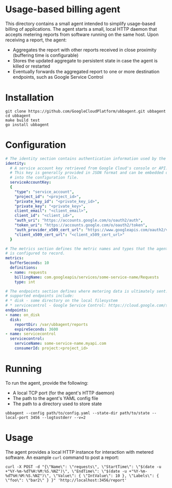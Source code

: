 # Usage-based billing agent

This directory contains a small agent intended to simplify usage-based billing of applications. The
agent starts a small, local HTTP daemon that accepts metering reports from software running on the
same host. Upon receiving a report, the agent:
* Aggregates the report with other reports received in close proximity
(buffering time is configurable)
* Stores the updated aggregate to persistent state in case the agent is killed or restarted
* Eventually forwards the aggregated report to one or more destination endpoints, such as Google
Service Control

# Installation

```
git clone https://github.com/GoogleCloudPlatform/ubbagent.git ubbagent
cd ubbagent
make build test
go install ubbagent
```

# Configuration

```yaml
# The identity section contains authentication information used by the agent.
identity:
  # A service account key retrieved from Google Cloud's console or API.
  # This key is generally provided in JSON format and can be embedded directly
  # into the configuration file.
  serviceAccountKey:
  {
    "type": "service_account",
    "project_id": "<project_id>",
    "private_key_id": "<private_key_id>",
    "private_key": "<private_key>",
    client_email": "<client_email>",
    client_id": "<client_id>",
    "auth_uri": "https://accounts.google.com/o/oauth2/auth",
    "token_uri": "https://accounts.google.com/o/oauth2/token",
    "auth_provider_x509_cert_url": "https://www.googleapis.com/oauth2/v1/certs",
    "client_x509_cert_url": "<client_x509_cert_url>"
  }

# The metrics section defines the metric names and types that the agent
# is configured to record.
metrics:
  bufferSeconds: 10
  definitions:
  - name: requests
    billingName: com.googleapis/services/some-service-name/Requests
    type: int

# The endpoints section defines where metering data is ultimately sent. Currently
# supported endpoints include:
# * disk - some directory on the local filesystem
# * servicecontrol - Google Service Control: https://cloud.google.com/service-control/overview
endpoints:
- name: on_disk
  disk:
    reportDir: /var/ubbagent/reports
    expireSeconds: 3600
- name: servicecontrol
  servicecontrol:
    serviceName: some-service-name.myapi.com
    consumerId: project:<project_id>
```

# Running

To run the agent, provide the following:
* A local TCP port (for the agent's HTTP daemon)
* The path to the agent's YAML config file
* The path to a directory used to store state

```
ubbagent --config path/to/config.yaml --state-dir path/to/state --local-port 3456 --logtostderr --v=2
```

# Usage

The agent provides a local HTTP instance for interaction with metered software.
An example `curl` command to post a report:

```
curl -X POST -d "{\"Name\": \"requests\", \"StartTime\": \"$(date -u +"%Y-%m-%dT%H:%M:%S.%NZ")\", \"EndTime\": \"$(date -u +"%Y-%m-%dT%H:%M:%S.%NZ")\", \"Value\": { \"IntValue\": 10 }, \"Labels\": { \"foo\": \"bar2\" } }" 'http://localhost:3456/report'
```